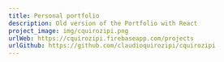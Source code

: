 ```yaml
---
title: Personal portfolio
description: Old version of the Portfolio with React
project_image: img/cquirozipi.png
urlWeb: https://cquirozipi.firebaseapp.com/projects
urlGithub: https://github.com/claudioquirozipi/cquirozipi
---
```

